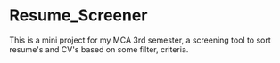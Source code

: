 # Resume_Screener
This  is a mini project for my MCA 3rd semester, a screening tool to sort resume's and CV's based on some filter, criteria.
